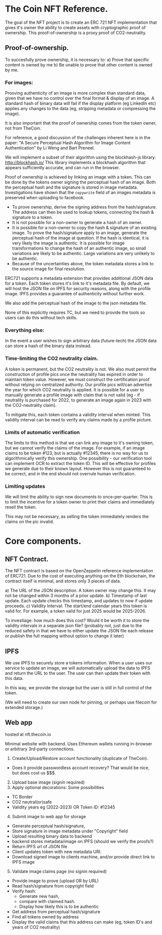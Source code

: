 
# The Coin NFT Reference.

The goal of the NFT project is to create an ERC 721 NFT implementation that gives it's owner the ability to create assets with cryptographic proof of ownership.  This proof-of-ownership is a proxy proof of CO2-neutrality.

## Proof-of-ownership.

To succesfully prove ownership, it is necessary to:
 a) Prove that specific content is owned by me
 b) Be unable to prove that other content is owned by me.

### For images:

Prooving authenticity of an image is more complex than standard data, given that we have no control over the final format & display of an image.  A standard hash of binary data will fail if the display platform (eg LinkedIn etc) applies any changes to the data (eg, stripping metadata or compressing the image).

It is also important that the proof of ownership comes from the token owner, not from TheCoin.

For reference, a good discussion of the challenges inherent here is in the paper: "A Secure Perceptual Hash Algorithm for Image Content Authentication" by Li Weng and Bart Preneel.

We will implement a subset of their algorithm using the blockhash-js library: http://blockhash.io/  This library implements a blockhash algorithm that appears sufficiently accurate, and can run in the browser.

Proof of ownership is achieved by linking an image with a token.  This can be done by the tokens owner signing the perceptual hash of an image.  Both the perceptual hash and the signature is stored in image metadata.  Investigations have shown that the `copywrite` field of an images metadata is preserved when uploading to facebook.

 - To prove ownership, derive the signing address from the hash/signature.  The address can then be used to lookup tokens, connecting the hash & signature to a token.
 - It is not possible for a non-owner to generate a hash of an owner.
 - It is possible for a non-owner to copy the hash & signature of an existing image.  To prove the hash/signature apply to an image, generate the perceptual hash of the image at question.  If the hash is identical, it is very likely the image is authentic.  It is possible for image transformations to change the hash of an authentic image, so small variations are likely to be authentic.  Large variations are very unlikely to be authentic.
 - Because of the uncertainties above, the token metadata stores a link to the source image for final resolution.

ERC721 supports a metadata extension that provides additional JSON data for a token.  Each token stores it's link to it's metadata file.  By default, we will host the JSON file on IPFS for security reasons, along with the profile image.  IPFS provides a guarantee of authenticity without further work.

We also add the perceptual hash of the image to the json metadata file.

None of this explicitly requires TC, but we need to provide the tools so users can do this without tech skills.

### Everything else:

In the event a user wishes to sign arbitrary data (future-tech) the JSON data can store a hash of the binary data instead.

### Time-limiting the CO2 neutrality claim.

A token is permanent, but the CO2 neutrality is not.  We also must permit the construction of profile pics once the neutrality has expired in order to maintain token value.  However, we must construct the certification proof without relying on centralized authority.  Our profile pics will/can advertise the year for which CO2 neutrality is applied.  It is possible for a user to manually generate a profile image with claim that is not valid (eg - if neutrality is purchased for 2022, to generate an image again in 2023 with the CO2-neutrality claim).

To mitigate this, each token contains a validity interval when minted.  This validity interval can be read to verify any claims made by a profile picture.

### Limits of automatic verification

The limits to this method is that we can link any image to it's owning token, but we cannot verify the claims of the image.  For example, if an image claims to be token #123, but is actually #12345, there is no way for us to algorithmically verify this ownership.  One possibility - our verification tool can implement OCR to extract the token ID.  This will be effective for profiles we generate due to their known layout.  However this is not guaranteed to be correct, and in the end should not overrule human verification.

### Limiting updates

We will limit the ability to sign new documents to once-per-quarter.  This is to limit the incentive for a token owner to print their claims and immediately resell the token.

This may not be necessary, as selling the token immediately renders the claims on the pic invalid.

# Core components.

## NFT Contract.

The NFT contract is based on the OpenZeppelin reference implementation of ERC721.  Due to the cost of executing anything on the Eth blockchain, the contract itself is minimal, and stores only 3 pieces of data.

 a) The URL of the JSON description.  A token owner may change this.  It may not be changed within 3 months of a prior update.
 b) Timestamp of last update.  Each update checks this timestamp, and updates to now if update proceeds.
 c) Validity Interval: The start/end calendar years this token is valid for.  For example, a token valid for just 2025 would be 2025-2026.

To investiage: how much does this cost?  Would it be worth it to store the validity intervals in a separate json file? (probably not, just due to the reduced safety in that we have to either update the JSON file each release or publish the full mapping without option to change it later)

## IPFS

We use IPFS to securely store a tokens information.  When a user uses our service to update an image, we will automatically upload the data to IPFS and return the URL to the user.  The user can then update their token with this data.

In this way, we provide the storage but the user is still in full control of the token.

(We will need to create our own node for pinning, or perhaps use filecoin for extended storage.)

## Web app

hosted at nft.thecoin.io

Minimal website with backend.  Uses Ethereum wallets running in-browser or arbitrary 3rd-party connections.

 1) Create/Upload/Restore account functionality (duplicate of TheCoin).
   - Does it provide passwordless account recovery?  That would be nice, but does cost us $$$.
 2) Upload base image (signin required)
 3) Apply optional decorations: Some possibilities
   - TC Border
   - CO2 neutral(or)safe
   - Validity years eg (2022-2023) OR Token ID: #12345
 4) Submit image to web app for storage
   - Generate perceptual hash/signature,
   - Store signature in image metadata under "Copyright" field
   - Upload resulting binary data to backend
   - backend stores metadata/image on IPFS (should we verify the proofs?)
   - Return IPFS url of JSON file
   - Client updates token with new metadata URI.
   - Download signed image to clients machine, and/or provide direct link to IPFS image
 5) Validate image claims page (no signin required)
   - Provide image to prove (upload OR by URL)
   - Read hash/signature from copyright field
   - Verify hash:
      - Generate new hash,
      - compare with claimed hash.
      - Display how likely this is to be authentic
   - Get address from perceptual hash/signature
   - Find all tokens owned by address
   - Display the valid claims that this address can make (eg, token ID's and years of CO2 neutrality)


